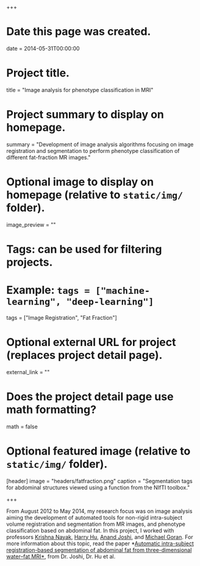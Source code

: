 +++
# Date this page was created.
date = 2014-05-31T00:00:00

# Project title.
title = "Image analysis for phenotype classification in MRI"

# Project summary to display on homepage.
summary = "Development of image analysis algorithms focusing on image registration and segmentation to perform phenotype classification of different fat-fraction MR images."

# Optional image to display on homepage (relative to `static/img/` folder).
image_preview = ""

# Tags: can be used for filtering projects.
# Example: `tags = ["machine-learning", "deep-learning"]`
tags = ["Image Registration", "Fat Fraction"]

# Optional external URL for project (replaces project detail page).
external_link = ""

# Does the project detail page use math formatting?
math = false

# Optional featured image (relative to `static/img/` folder).
[header]
image = "headers/fatfraction.png"
caption = "Segmentation tags for abdominal structures viewed using a function from the NIfTI toolbox."

+++

From August 2012 to May 2014, my research focus was on image analysis aiming the development of automated tools for non-rigid intra-subject volume registration and segmentation from MR images, and phenotype classification based on abdominal fat. In this project, I worked with professors [Krishna Nayak](http://sipi.usc.edu/~knayak/), [Harry Hu](https://www.researchgate.net/profile/Houchun_Hu), [Anand Joshi](http://sipi.usc.edu/~ajoshi/), and [Michael Goran](http://www.goranlab.com). For more information about this topic, read the paper *[Automatic intra-subject registration-based segmentation of abdominal fat from three-dimensional water–fat MRI*](https://onlinelibrary.wiley.com/doi/abs/10.1002/jmri.23813), from Dr. Joshi, Dr. Hu et al.